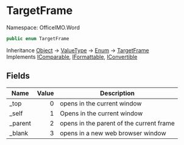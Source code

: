 # TargetFrame

Namespace: OfficeIMO.Word



```csharp
public enum TargetFrame
```

Inheritance [Object](https://docs.microsoft.com/en-us/dotnet/api/system.object) → [ValueType](https://docs.microsoft.com/en-us/dotnet/api/system.valuetype) → [Enum](https://docs.microsoft.com/en-us/dotnet/api/system.enum) → [TargetFrame](./officeimo.word.targetframe.md)<br>
Implements [IComparable](https://docs.microsoft.com/en-us/dotnet/api/system.icomparable), [IFormattable](https://docs.microsoft.com/en-us/dotnet/api/system.iformattable), [IConvertible](https://docs.microsoft.com/en-us/dotnet/api/system.iconvertible)

## Fields

| Name | Value | Description |
| --- | --: | --- |
| _top | 0 | opens in the current window |
| _self | 1 | Opens in the current window |
| _parent | 2 | opens in the parent of the current frame |
| _blank | 3 | opens in a new web browser window |
